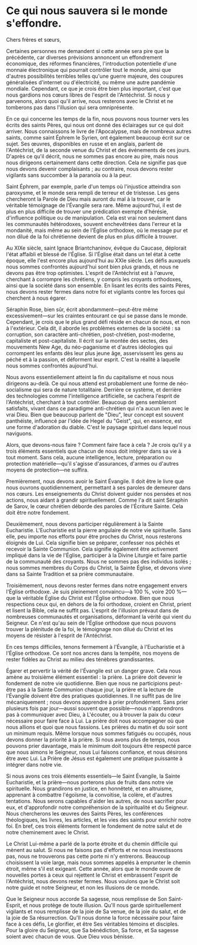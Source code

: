 # Ce qui nous sauvera si le monde s'effondre.

Chers frères et sœurs,

Certaines personnes me demandent si cette année sera pire que la précédente, car diverses prévisions annoncent un effondrement économique, des réformes financières, l'introduction potentielle d'une monnaie électronique qui pourrait contrôler tout le monde, ainsi que d'autres possibilités terribles telles qu'une guerre majeure, des coupures généralisées d'internet ou d'électricité, ou même une autre pandémie mondiale. Cependant, ce que je crois être bien plus important, c'est que nous gardions nos cœurs libres de l'esprit de l'Antéchrist. Si nous y parvenons, alors quoi qu'il arrive, nous resterons avec le Christ et ne tomberons pas dans l'illusion qui sera omniprésente.

En ce qui concerne les temps de la fin, nous pouvons nous tourner vers les écrits des saints Pères, qui nous ont donné des éclairages sur ce qui doit arriver. Nous connaissons le livre de l'Apocalypse, mais de nombreux autres saints, comme saint Éphrem le Syrien, ont également beaucoup écrit sur ce sujet. Ses œuvres, disponibles en russe et en anglais, parlent de l'Antéchrist, de la seconde venue du Christ et des événements de ces jours. D'après ce qu'il décrit, nous ne sommes pas encore au pire, mais nous nous dirigeons certainement dans cette direction. Cela ne signifie pas que nous devons devenir complaisants ; au contraire, nous devons rester vigilants sans succomber à la paranoïa ou à la peur.

Saint Éphrem, par exemple, parle d'un temps où l'injustice atteindra son paroxysme, et le monde sera rempli de terreur et de tristesse. Les gens chercheront la Parole de Dieu mais auront du mal à la trouver, car le véritable témoignage de l'Évangile sera rare. Même aujourd'hui, il est de plus en plus difficile de trouver une prédication exempte d'hérésie, d'influence politique ou de manipulation. Cela est vrai non seulement dans les communautés hétérodoxes, souvent enchevêtrées dans l'erreur et la mondanité, mais même au sein de l'Église orthodoxe, où le message pur et non dilué de la foi chrétienne devient de plus en plus difficile à trouver.

Au XIXe siècle, saint Ignace Briantchaninov, évêque du Caucase, déplorait l'état affaibli et blessé de l'Église. Si l'Église était dans un tel état à cette époque, elle l'est encore plus aujourd'hui au XXIe siècle. Les défis auxquels nous sommes confrontés aujourd'hui sont bien plus grands, et nous ne devons pas être trop optimistes. L'esprit de l'Antéchrist est à l'œuvre, cherchant à corrompre les chrétiens, y compris les croyants orthodoxes, ainsi que la société dans son ensemble. En lisant les écrits des saints Pères, nous devons rester fermes dans notre foi et vigilants contre les forces qui cherchent à nous égarer.

Séraphin Rose, bien sûr, écrit abondamment—peut-être même excessivement—sur les craintes entourant ce qui se passe dans le monde. Cependant, je crois que le plus grand défi réside en chacun de nous, et non à l'extérieur. Cela dit, il aborde les problèmes externes de la société : sa corruption, son caractère anti-chrétien, post-chrétien, post-moderne, capitaliste et post-capitaliste. Il écrit sur la montée des sectes, des mouvements New Age, du néo-paganisme et d'autres idéologies qui corrompent les enfants dès leur plus jeune âge, asservissent les gens au péché et à la passion, et déforment leur esprit. C'est la réalité à laquelle nous sommes confrontés aujourd'hui.

Nous avons essentiellement atteint la fin du capitalisme et nous nous dirigeons au-delà. Ce qui nous attend est probablement une forme de néo-socialisme qui sera de nature totalitaire. Derrière ce système, et derrière des technologies comme l'intelligence artificielle, se cachera l'esprit de l'Antéchrist, cherchant à tout contrôler. Beaucoup de gens sembleront satisfaits, vivant dans ce paradigme anti-chrétien qui n'a aucun lien avec le vrai Dieu. Bien que beaucoup parlent de "Dieu", leur concept est souvent panthéiste, influencé par l'idée de Hegel du "Geist", qui, en essence, est une forme d'adoration du diable. C'est le paysage spirituel dans lequel nous naviguons.

Alors, que devons-nous faire ? Comment faire face à cela ? Je crois qu'il y a trois éléments essentiels que chacun de nous doit intégrer dans sa vie à tout moment. Sans cela, aucune intelligence, lecture, préparation ou protection matérielle—qu'il s'agisse d'assurances, d'armes ou d'autres moyens de protection—ne suffira.

Premièrement, nous devons avoir le Saint Évangile. Il doit être le livre que nous ouvrons quotidiennement, permettant à ses paroles de demeurer dans nos cœurs. Les enseignements du Christ doivent guider nos pensées et nos actions, nous aidant à grandir spirituellement. Comme l'a dit saint Séraphin de Sarov, le cœur chrétien déborde des paroles de l'Écriture Sainte. Cela doit être notre fondement.

Deuxièmement, nous devons participer régulièrement à la Sainte Eucharistie. L'Eucharistie est la pierre angulaire de notre vie spirituelle. Sans elle, peu importe nos efforts pour être proches du Christ, nous resterons éloignés de Lui. Cela signifie bien se préparer, confesser nos péchés et recevoir la Sainte Communion. Cela signifie également être activement impliqué dans la vie de l'Église, participer à la Divine Liturgie et faire partie de la communauté des croyants. Nous ne sommes pas des individus isolés ; nous sommes membres du Corps du Christ, la Sainte Église, et devons vivre dans sa Sainte Tradition et sa prière communautaire.

Troisièmement, nous devons rester fermes dans notre engagement envers l'Église orthodoxe. Je suis pleinement convaincu—à 100 %, voire 200 %—que la véritable Église du Christ est l'Église orthodoxe. Bien que nous respections ceux qui, en dehors de la foi orthodoxe, croient en Christ, prient et lisent la Bible, cela ne suffit pas. L'esprit de l'illusion prévaut dans de nombreuses communautés et organisations, déformant la vérité qui vient du Seigneur. Ce n'est qu'au sein de l'Église orthodoxe que nous pouvons trouver la plénitude de la foi, le témoignage non dilué du Christ et les moyens de résister à l'esprit de l'Antéchrist.

En ces temps difficiles, tenons fermement à l'Évangile, à l'Eucharistie et à l'Église orthodoxe. Ce sont nos ancres dans la tempête, nos moyens de rester fidèles au Christ au milieu des ténèbres grandissantes.

Égarer et pervertir la vérité de l'Évangile est un danger grave. Cela nous amène au troisième élément essentiel : la prière. La prière doit devenir le fondement de notre vie quotidienne. Bien que nous ne participions peut-être pas à la Sainte Communion chaque jour, la prière et la lecture de l'Évangile doivent être des pratiques quotidiennes. Il ne suffit pas de lire mécaniquement ; nous devons apprendre à prier profondément. Sans prier plusieurs fois par jour—aussi souvent que possible—nous n'apprendrons pas à communiquer avec Dieu, à L'écouter, ou à trouver la paix du cœur nécessaire pour faire face à Lui. La prière doit nous accompagner où que nous allions et quoi que nous fassions. Les prières du matin et du soir sont un minimum requis. Même lorsque nous sommes fatigués ou occupés, nous devons donner la priorité à la prière. Si nous avons plus de temps, nous pouvons prier davantage, mais le minimum doit toujours être respecté parce que nous aimons le Seigneur, nous Lui faisons confiance, et nous désirons être avec Lui. La Prière de Jésus est également une pratique puissante à intégrer dans notre vie.

Si nous avons ces trois éléments essentiels—le Saint Évangile, la Sainte Eucharistie, et la prière—nous porterons plus de fruits dans notre vie spirituelle. Nous grandirons en justice, en honnêteté, et en altruisme, apprenant à combattre l'égoïsme, la convoitise, la colère, et d'autres tentations. Nous serons capables d'aider les autres, de nous sacrifier pour eux, et d'approfondir notre compréhension de la spiritualité et du Seigneur. Nous chercherons les œuvres des Saints Pères, les conférences théologiques, les livres, les articles, et les vies des saints pour enrichir notre foi. En bref, ces trois éléments forment le fondement de notre salut et de notre cheminement avec le Christ.

Le Christ Lui-même a parlé de la porte étroite et du chemin difficile qui mènent au salut. Si nous ne faisons pas d'efforts et ne nous investissons pas, nous ne trouverons pas cette porte ni n'y entrerons. Beaucoup choisissent la voie large, mais nous sommes appelés à emprunter le chemin étroit, même s'il est exigeant. Cette année, alors que le monde ouvre de nouvelles portes à ceux qui rejettent le Christ et embrassent l'esprit de l'Antéchrist, nous devons rester fermes. Nous voulons que le Christ soit notre guide et notre Seigneur, et non les illusions de ce monde.

Que le Seigneur nous accorde Sa sagesse, nous remplisse de Son Saint-Esprit, et nous protège de toute illusion. Qu'Il nous garde spirituellement vigilants et nous remplisse de la joie de Sa venue, de la joie du salut, et de la joie de Sa résurrection. Qu'Il nous donne la force nécessaire pour faire face à ces défis, Le glorifier, et être Ses véritables témoins et disciples. Pour la gloire du Seigneur, que Sa bénédiction, Sa force, et Sa sagesse soient avec chacun de vous. Que Dieu vous bénisse.

